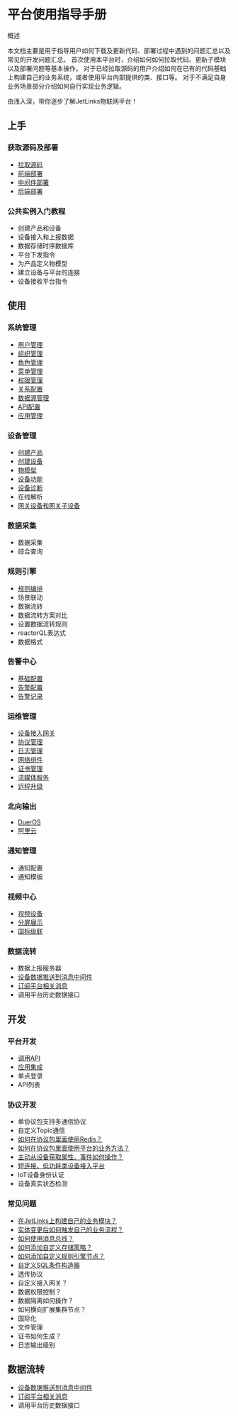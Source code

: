 # 平台使用指导手册

<div class='explanation primary'>
<p class='explanation-title-warp'>
  <span class='iconfont icon-bangzhu explanation-icon'></span>
  <span class='explanation-title font-weight'>概述</span>
</p>
  <p>本文档主要是用于指导用户如何下载及更新代码、部署过程中遇到的问题汇总以及常见的开发问题汇总。 首次使用本平台时，介绍如何如何拉取代码、更新子模块以及部署问题等基本操作。 
对于已经拉取源码的用户介绍如何在已有的代码基础上构建自己的业务系统，或者使用平台内部提供的类、接口等。
对于不满足自身业务场景部分介绍如何自行实现业务逻辑。</p>
  <p>由浅入深，带你逐步了解JetLinks物联网平台！</p>
</div>

## 上手

### 获取源码及部署

- <a target='_self' href='/dev-guide/pull-code.html'>
   拉取源码</a>
- <a target='_self' href='/dev-guide/ui-deploy.html'>
   前端部署</a>
- <a target='_self' href='/dev-guide/middleware-deploy.html'>
   中间件部署</a>
- <a target='_self' href='/dev-guide/java-deploy.html'>
   后端部署</a>

### 公共实例入门教程
- 创建产品和设备
- 设备接入和上报数据
- 数据存储时序数据库
- 平台下发指令
- 为产品定义物模型
- 建立设备与平台的连接
- 设备接收平台指令

## 使用

### 系统管理
- <a target='_self' href='/System_settings/System_user_management.html'>
  用户管理</a>
- <a target='_self' href='/System_settings/System_org_management.html'>
  组织管理</a>
- <a target='_self' href='/System_settings/System_role_management.html'>
  角色管理</a>
- <a target='_self' href='/System_settings/System_menu_management.html'>
  菜单管理</a>
- <a target='_self' href='/System_settings/System_authentication_management.html'>
  权限管理</a>
- <a target='_self' href='/System_settings/System_relation_configuration.html'>
  关系配置</a>
- <a target='_self' href='/System_settings/System_datasource_management.html'>
  数据源管理</a>
- <a target='_self' href='/System_settings/System_api_configuration.html'>
  API配置</a>
- <a target='_self' href='/System_settings/System_application_management.html'>
  应用管理</a>

### 设备管理

- <a target='_self' href='/Device_access/Create_product3.1.html'>
  创建产品</a>
- <a target='_self' href='/Device_access/Create_Device3.2.html'>
  创建设备</a>
- <a target='_self' href='/device_management/product4.1_thing_model.html'>
  物模型</a>
- <a target='_self' href='/device_management/product4.1_device_function.html'>
   设备功能</a>
- <a target='_self' href='/device_management/product4.1_device_diagnose.html'>
   设备诊断</a>
- 在线解析
- <a target='_self' href='/Device_access/Create_gateways_and_sub_devices3.3.html'>
  网关设备和网关子设备</a>

### 数据采集

- 数据采集
- 综合查询

### 规则引擎

- <a target='_self' href='/dev-guide/rule-editor.html'>
  规则编排</a>
- 场景联动
- 数据流转
- 数据流转方案对比
- 设置数据流转规则
- reactorQL表达式
- 数据格式

### 告警中心
- <a target='_self' href='/Alarm_Center/Alarm_base_configuration.html'>
  基础配置</a>
- <a target='_self' href='/Alarm_Center/Alarm_configuration.html'>
  告警配置</a>
- <a target='_self' href='/Alarm_Center/Alarm_records.html'>
  告警记录</a>

### 运维管理
- <a target='_self' href='/Mocha_ITOM/Device_access_gateway.html'>
  设备接入网关</a>
- <a target='_self' href='/Mocha_ITOM/protocol_management.html'>
  协议管理</a>
- <a target='_self' href='/Mocha_ITOM/log_management.html'>
  日志管理</a>
- <a target='_self' href='/Mocha_ITOM/network_components.html'>
  网络组件</a>
- <a target='_self' href='/Mocha_ITOM/certificate_management.html'>
  证书管理</a>
- <a target='_self' href='/Mocha_ITOM/streaming_media_service.html'>
  流媒体服务</a>
- <a target='_self' href='/Mocha_ITOM/remote_upgrade.html'>
  远程升级</a>

### 北向输出

- <a target='_self' href='/Northbound_output/Northbound_output8_DuerOS.html'>
  DuerOS</a>
- <a target='_self' href='/Northbound_output/Northbound_output8_aliyun.html'>
  阿里云</a>

### 通知管理

- 通知配置
- 通知模板

### 视频中心

- <a target='_self' href='/Video_Center/Video_equipment10_device.html'>
  视频设备</a>
- <a target='_self' href='/Video_Center/Split_screen.html'>
  分屏展示</a>
- <a target='_self' href='/Video_Center/National_standard_cascade.html'>
  国标级联</a>

### 数据流转

- 数据上报服务器
- <a target='_self' href='/dev-guide/push-to-message-middleware.html'>
   设备数据推送到消息中间件</a>
- <a target='_self' href='/dev-guide/subs-platform-message.html'>
   订阅平台相关消息</a>
- 调用平台历史数据接口

## 开发

### 平台开发

- <a target='_self' href='/dev-guide/request-jetlinks-interface.html'>
   调用API</a>
- <a target='_self' href='/dev-guide/application-integration.html'>
   应用集成</a>
- 单点登录
- API列表

### 协议开发

- 单协议包支持多通信协议
- 自定义Topic通信
- <a target='_self' href='/dev-guide/protocol-redis.html'>
  如何在协议包里面使用Redis？</a>
- <a target='_self' href='/dev-guide/jetlinks-protocol-use-business-method.html'>
  如何在协议包里面使用平台的业务方法？</a>
- <a target='_self' href='/dev-guide/poll-device-data.html'>
   主动从设备获取属性、事件如何操作？</a>
- <a target='_self' href='/dev-guide/sort-link.html'>
   短连接、低功耗类设备接入平台 </a>
- IoT设备身份认证
- 设备真实状态检测

### 常见问题

- <a target='_self' href='/dev-guide/custom-code-guide.html'>
   在JetLinks上构建自己的业务模块？</a>
- <a target='_self' href='/dev-guide/jetlinks-event-listener.html'>
   实体变更后如何触发自己的业务流程？</a>
- <a target='_self' href='/dev-guide/subscribe-device-message.html'>
   如何使用消息总线？</a>
- <a target='_self' href='/dev-guide/custom-storage-strategy.html'>
  如何添加自定义存储策略？</a>
- <a target='_self' href='/dev-guide/rule-engine.html'>
  如何添加自定义规则引擎节点？</a>
- <a target='_self' href='/dev-guide/diy-term-builder.html'>
  自定义SQL条件构造器</a>
- 透传协议
- 自定义接入网关？
- 数据权限控制？
- 数据隔离如何操作？
- 如何横向扩展集群节点？
- 国际化
- 文件管理
- 证书如何生成？
- 日志输出级别

## 数据流转

- <a target='_self' href='/dev-guide/push-to-message-middleware.html'>
   设备数据推送到消息中间件</a>
- <a target='_self' href='/dev-guide/subs-platform-message.html'>
   订阅平台相关消息</a>
- 调用平台历史数据接口

[//]: # (## 系统压力测试)

[//]: # ()

[//]: # (- 压测场景)

[//]: # (- 压测脚本)

[//]: # (- 模拟并发)